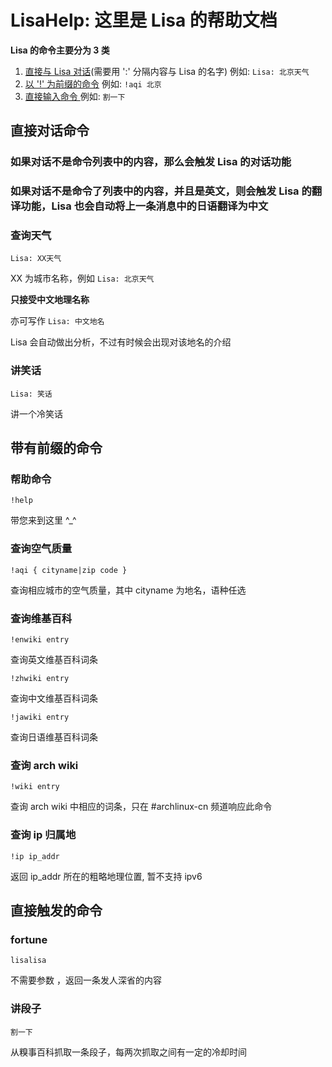 # LisaHelp: 这里是 Lisa 的帮助文档

**Lisa 的命令主要分为 3 类**

1. [直接与 Lisa 对话](#直接对话命令)(需要用 ':' 分隔内容与 Lisa 的名字) 例如: `Lisa: 北京天气`
2. [以 '!' 为前缀的命令](#带有前缀的命令) 例如: `!aqi 北京`
3. [直接输入命令 ](#直接触发的命令) 例如: `割一下`

直接对话命令
------

### 如果对话不是命令列表中的内容，那么会触发 Lisa 的对话功能

### 如果对话不是命令了列表中的内容，并且是英文，则会触发 Lisa 的翻译功能，Lisa 也会自动将上一条消息中的日语翻译为中文

### 查询天气
```
Lisa: XX天气
```
XX 为城市名称，例如 `Lisa: 北京天气`

**只接受中文地理名称**

亦可写作 `Lisa: 中文地名`

Lisa 会自动做出分析，不过有时候会出现对该地名的介绍

### 讲笑话
```
Lisa: 笑话
```
讲一个冷笑话

带有前缀的命令
------
### 帮助命令
```
!help
```
带您来到这里 ^\_^

### 查询空气质量
```
!aqi { cityname|zip code }
```
查询相应城市的空气质量，其中 cityname 为地名，语种任选

### 查询维基百科
```
!enwiki entry
```
查询英文维基百科词条
```
!zhwiki entry
```
查询中文维基百科词条
```
!jawiki entry
```
查询日语维基百科词条

### 查询 arch wiki
```
!wiki entry
```
查询 arch wiki 中相应的词条，只在 #archlinux-cn 频道响应此命令

### 查询 ip 归属地
```
!ip ip_addr
```
返回 ip\_addr 所在的粗略地理位置, 暂不支持 ipv6

直接触发的命令
------
### fortune
```
lisalisa
```
不需要参数 ，返回一条发人深省的内容

### 讲段子
```
割一下
```
从糗事百科抓取一条段子，每两次抓取之间有一定的冷却时间
